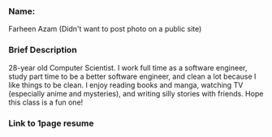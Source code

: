 ### Name:
Farheen Azam 
(Didn't want to post photo on a public site)

### Brief Description
28-year old Computer Scientist. I work full time as a software engineer, study part time to be a better software engineer, and clean a lot because I like things to be clean. I enjoy reading books and manga, watching TV (especially anime and mysteries), and writing silly stories with friends. Hope this class is a fun one!

### Link to 1page resume

